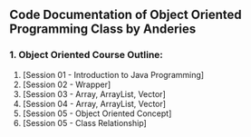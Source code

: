 ## Code Documentation of Object Oriented Programming Class by Anderies
### 1. Object Oriented Course Outline:
1. [Session 01 - Introduction to Java Programming]
2. [Session 02 - Wrapper]
3. [Session 03 - Array, ArrayList, Vector]
4. [Session 04 - Array, ArrayList, Vector]
5. [Session 05 - Object Oriented Concept]
6. [Session 05 - Class Relationship]
